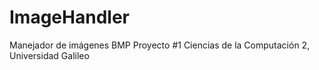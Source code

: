 # ImageHandler

Manejador de imágenes BMP
Proyecto #1
Ciencias de la Computación 2, Universidad Galileo
